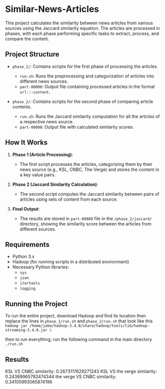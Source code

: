 # Similar-News-Articles

This project calculates the similarity between news articles from various sources using the Jaccard similarity equation. The articles are processed in phases, with each phase performing specific tasks to extract, process, and compare the content.

## Project Structure

- `phase_1/`: Contains scripts for the first phase of processing the articles.
  - `run.sh`: Runs the preprocessing and categorization of articles into different news sources.
  - `part-00000`: Output file containing processed articles in the format `url:::content`.

- `phase_2/`: Contains scripts for the second phase of comparing article contents.
  - `run.sh`: Runs the Jaccard similarity computation for all the articles of a respective news source.
  - `part-00000`: Output file with calculated similarity scores.

## How It Works

1. **Phase 1 (Article Processing)**: 
   - The first script processes the articles, categorizing them by their news source (e.g., KSL, CNBC, The Verge) and stores the content in a key value pairs.

2. **Phase 2 (Jaccard Similarity Calculation)**:
   - The second script computes the Jaccard similarity between pairs of articles using sets of content from each source.

3. **Final Output**:
   - The results are stored in `part-00000` file in the `/phase_2/jaccard/` directory, showing the similarity score between the articles from different sources.

## Requirements

- Python 3.x
- Hadoop (for running scripts in a distributed environment)
- Necessary Python libraries:
  - `sys`
  - `json`
  - `itertools`
  - `logging`

## Running the Project

To run the entire project, download Hadoop and find its location then replace the lines in `phase_1/run.sh` and `phase_2/run.sh` that look like this `hadoop jar /home/jake/hadoop-3.4.0/share/hadoop/tools/lib/hadoop-streaming-3.4.0.jar \`

then to run everything; run the following command in the main directory 
```./run.sh```

## Results 

KSL VS CNBC  similarity:  0.2673117629271243
KSL VS the verge  similarity:  0.24389965792474344
the verge VS CNBC  similarity:  0.34105993065874196

